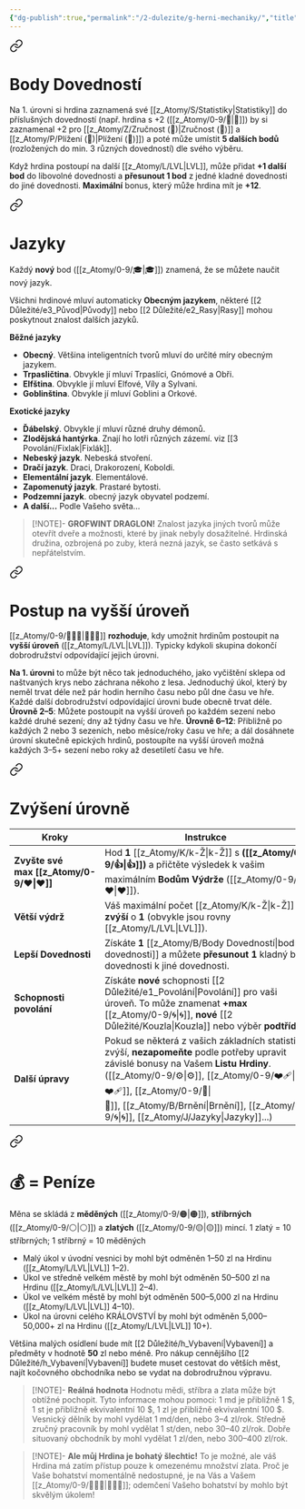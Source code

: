 ```yaml
---
{"dg-publish":true,"permalink":"/2-dulezite/g-herni-mechaniky/","title":"Herní mechaniky","noteIcon":""}
---
```



<div class="transclusion internal-embed is-loaded"><a class="markdown-embed-link" href="/z-atomy/b/body-dovednosti/" aria-label="Open link"><svg xmlns="http://www.w3.org/2000/svg" width="24" height="24" viewBox="0 0 24 24" fill="none" stroke="currentColor" stroke-width="2" stroke-linecap="round" stroke-linejoin="round" class="svg-icon lucide-link"><path d="M10 13a5 5 0 0 0 7.54.54l3-3a5 5 0 0 0-7.07-7.07l-1.72 1.71"></path><path d="M14 11a5 5 0 0 0-7.54-.54l-3 3a5 5 0 0 0 7.07 7.07l1.71-1.71"></path></svg></a><div class="markdown-embed">




# Body Dovedností
Na 1. úrovni si hrdina zaznamená své [[z_Atomy/S/Statistiky\|Statistiky]] do příslušných dovedností (např. hrdina s +2 ([[z_Atomy/0-9/🎯\|🎯]]) by si zaznamenal +2 pro [[z_Atomy/Z/Zručnost (🎯)\|Zručnost (🎯)]] a [[z_Atomy/P/Plížení (🎯)\|Plížení (🎯)]]) 
a poté může umístit **5 dalších bodů** (rozložených do min. 3 různých dovedností) dle svého výběru. 

Když hrdina postoupí na další [[z_Atomy/L/LVL\|LVL]], může přidat **+1 další bod** do libovolné dovednosti a **přesunout 1 bod** z jedné kladné dovednosti do jiné dovednosti. **Maximální** bonus, který může hrdina mít je **+12**.

</div></div>


<div class="transclusion internal-embed is-loaded"><a class="markdown-embed-link" href="/z-atomy/j/jazyky/" aria-label="Open link"><svg xmlns="http://www.w3.org/2000/svg" width="24" height="24" viewBox="0 0 24 24" fill="none" stroke="currentColor" stroke-width="2" stroke-linecap="round" stroke-linejoin="round" class="svg-icon lucide-link"><path d="M10 13a5 5 0 0 0 7.54.54l3-3a5 5 0 0 0-7.07-7.07l-1.72 1.71"></path><path d="M14 11a5 5 0 0 0-7.54-.54l-3 3a5 5 0 0 0 7.07 7.07l1.71-1.71"></path></svg></a><div class="markdown-embed">




# Jazyky 
Každý **nový** bod ([[z_Atomy/0-9/🎓\|🎓]]) znamená, že se můžete naučit nový jazyk.

Všichni hrdinové mluví automaticky **Obecným jazykem**, některé [[2 Důležité/e3_Původ\|Původy]] nebo [[2 Důležité/e2_Rasy\|Rasy]] mohou poskytnout znalost dalších jazyků. 

**Běžné jazyky**
- **Obecný**. Většina inteligentních tvorů mluví do určité míry obecným jazykem.
- **Trpasličtina**. Obvykle jí mluví Trpaslíci, Gnómové a Obři.
- **Elfština**. Obvykle jí mluví Elfové, Víly a Sylvani.
- **Goblinština**. Obvykle jí mluví Goblini a Orkové.

**Exotické jazyky**
- **Ďábelský**. Obvykle jí mluví různé druhy démonů.
- **Zlodějská hantýrka**. Znají ho lotři různých zázemí. viz [[3 Povolání/Fixlak\|Fixlák]].
- **Nebeský jazyk**. Nebeská stvoření.
- **Dračí jazyk**. Draci, Drakorození, Koboldi.
- **Elementální jazyk**. Elementálové.
- **Zapomenutý jazyk**. Prastaré bytosti.
- **Podzemní jazyk**. obecný jazyk obyvatel podzemí.
- **A další...** Podle Vašeho světa...

>[!NOTE]- **GROFWINT DRAGLON!** 
>Znalost jazyka jiných tvorů může otevřít dveře a možnosti, které by jinak nebyly dosažitelné. Hrdinská družina, ozbrojená po zuby, která nezná jazyk, se často setkává s nepřátelstvím.

</div></div>


<div class="transclusion internal-embed is-loaded"><a class="markdown-embed-link" href="/z-atomy/p/postup-na-vyssi-uroven/" aria-label="Open link"><svg xmlns="http://www.w3.org/2000/svg" width="24" height="24" viewBox="0 0 24 24" fill="none" stroke="currentColor" stroke-width="2" stroke-linecap="round" stroke-linejoin="round" class="svg-icon lucide-link"><path d="M10 13a5 5 0 0 0 7.54.54l3-3a5 5 0 0 0-7.07-7.07l-1.72 1.71"></path><path d="M14 11a5 5 0 0 0-7.54-.54l-3 3a5 5 0 0 0 7.07 7.07l1.71-1.71"></path></svg></a><div class="markdown-embed">




# Postup na vyšší úroveň
[[z_Atomy/0-9/🧙🏼‍♂️\|🧙🏼‍♂️]] **rozhoduje**, kdy umožnit hrdinům postoupit na **vyšší úroveň** ([[z_Atomy/L/LVL\|LVL]]). Typicky kdykoli skupina dokončí dobrodružství odpovídající jejich úrovni. 

**Na 1. úrovni** to může být něco tak jednoduchého, jako vyčištění sklepa od naštvaných krys nebo záchrana někoho z lesa. Jednoduchý úkol, který by neměl trvat déle než pár hodin herního času nebo půl dne času ve hře. Každé další dobrodružství odpovídající úrovni bude obecně trvat déle.
**Úrovně 2–5**: Můžete postoupit na vyšší úroveň po každém sezení nebo každé druhé sezení; dny až týdny času ve hře. 
**Úrovně 6–12**: Přibližně po každých 2 nebo 3 sezeních, nebo měsíce/roky času ve hře; a dál dosáhnete úrovní skutečně epických hrdinů, postoupíte na vyšší úroveň možná každých 3–5+ sezení nebo roky až desetiletí času ve hře. 

<div class="transclusion internal-embed is-loaded"><a class="markdown-embed-link" href="/2-dulezite/z-zvyseni-urovne/" aria-label="Open link"><svg xmlns="http://www.w3.org/2000/svg" width="24" height="24" viewBox="0 0 24 24" fill="none" stroke="currentColor" stroke-width="2" stroke-linecap="round" stroke-linejoin="round" class="svg-icon lucide-link"><path d="M10 13a5 5 0 0 0 7.54.54l3-3a5 5 0 0 0-7.07-7.07l-1.72 1.71"></path><path d="M14 11a5 5 0 0 0-7.54-.54l-3 3a5 5 0 0 0 7.07 7.07l1.71-1.71"></path></svg></a><div class="markdown-embed">




# Zvýšení úrovně

| Kroky                     | Instrukce                                                                                                                                                                                                            |
| ------------------------- | -------------------------------------------------------------------------------------------------------------------------------------------------------------------------------------------------------------------- |
| **Zvyšte své max [[z_Atomy/0-9/❤\|❤]]** | Hod **1** [[z_Atomy/K/k-Ž\|k-Ž]] s **([[z_Atomy/0-9/👍\|👍]])** a přičtěte výsledek k vašim maximálním **Bodům Výdrže** ([[z_Atomy/0-9/❤\|❤]]).                                                                                                                    |
| **Větší výdrž**           | Váš maximální počet [[z_Atomy/K/k-Ž\|k-Ž]] se **zvýší** o **1** (obvykle jsou rovny [[z_Atomy/L/LVL\|LVL]]).                                                                                                                                       |
| **Lepší Dovednosti**      | Získáte **1** [[z_Atomy/B/Body Dovedností\|bod dovednosti]] a můžete **přesunout** **1** kladný bod dovednosti k jiné dovednosti.                                                                                              |
| **Schopnosti povolání**   | Získáte **nové** schopnosti [[2 Důležité/e1_Povolání\|Povolání]] pro vaši úroveň. To může znamenat **+max** [[z_Atomy/0-9/🌀\|🌀]], **nové** [[2 Důležité/Kouzla\|Kouzla]] nebo výběr **podtřídy**!                                                              |
| **Další úpravy**          | Pokud se některá z vašich základních statistik zvýší, **nezapomeňte** podle potřeby upravit závislé bonusy na Vašem **Listu Hrdiny**.<br>([[z_Atomy/0-9/⚙️\|⚙️]], [[z_Atomy/0-9/❤️‍🩹\|❤️‍🩹]], [[z_Atomy/0-9/🚩\|🚩]], [[z_Atomy/B/Brnění\|Brnění]], [[z_Atomy/0-9/🌀\|🌀]], [[z_Atomy/J/Jazyky\|Jazyky]]...) |


</div></div>


</div></div>


<div class="transclusion internal-embed is-loaded"><a class="markdown-embed-link" href="/Peníze/" aria-label="Open link"><svg xmlns="http://www.w3.org/2000/svg" width="24" height="24" viewBox="0 0 24 24" fill="none" stroke="currentColor" stroke-width="2" stroke-linecap="round" stroke-linejoin="round" class="svg-icon lucide-link"><path d="M10 13a5 5 0 0 0 7.54.54l3-3a5 5 0 0 0-7.07-7.07l-1.72 1.71"></path><path d="M14 11a5 5 0 0 0-7.54-.54l-3 3a5 5 0 0 0 7.07 7.07l1.71-1.71"></path></svg></a><div class="markdown-embed">




# 💰 = Peníze 
Měna se skládá z **měděných** ([[z_Atomy/0-9/🟠\|🟠]]), **stříbrných** ([[z_Atomy/0-9/⚪\|⚪]]) a **zlatých** ([[z_Atomy/0-9/🟡\|🟡]]) mincí. 
1 zlatý = 10 stříbrných; 1 stříbrný = 10 měděných
- Malý úkol v úvodní vesnici by mohl být odměněn 1–50 zl na Hrdinu ([[z_Atomy/L/LVL\|LVL]] 1–2). 
- Úkol ve středně velkém městě by mohl být odměněn 50–500 zl na Hrdinu ([[z_Atomy/L/LVL\|LVL]] 2–4). 
- Úkol ve velkém městě by mohl být odměněn 500–5,000 zl na Hrdinu ([[z_Atomy/L/LVL\|LVL]] 4–10). 
- Úkol na úrovni celého KRÁLOVSTVÍ by mohl být odměněn 5,000–50,000+ zl na Hrdinu ([[z_Atomy/L/LVL\|LVL]] 10+).

Většina malých osídlení bude mít [[2 Důležité/h_Vybavení\|Vybavení]] a předměty v hodnotě **50** zl nebo méně. Pro nákup cennějšího [[2 Důležité/h_Vybavení\|Vybavení]] budete muset cestovat do větších měst, najít kočovného obchodníka nebo se vydat na dobrodružnou výpravu.

> [!NOTE]- **Reálná hodnota** 
> Hodnotu mědi, stříbra a zlata může být obtížné pochopit. Tyto informace mohou pomoci: 1 md je přibližně 1 $, 1 st je přibližně ekvivalentní 10 $, 1 zl je přibližně ekvivalentní 100 $. Vesnický dělník by mohl vydělat 1 md/den, nebo 3–4 zl/rok. Středně zručný pracovník by mohl vydělat 1 st/den, nebo 30–40 zl/rok. Dobře situovaný obchodník by mohl vydělat 1 zl/den, nebo 300–400 zl/rok.

>[!NOTE]- **Ale můj Hrdina je bohatý šlechtic!** 
>To je možné, ale váš Hrdina má zatím přístup pouze k omezenému množství zlata. Proč je Vaše bohatství momentálně nedostupné, je na Vás a Vašem [[z_Atomy/0-9/🧙🏼‍♂️\|🧙🏼‍♂️]]; odemčení Vašeho bohatství by mohlo být skvělým úkolem!

</div></div>


